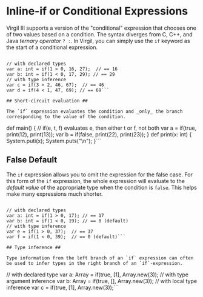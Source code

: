 # Inline-if or Conditional Expressions #

Virgil III supports a version of the "conditional" expression that chooses one of two values based on a condition. The syntax diverges from C, C++, and Java _ternary operator_ `? :`. In Virgil, you can simply use the `if` keyword as the start of a conditional expression.

```

// with declared types
var a: int = if(1 > 0, 16, 27);  // == 16
var b: int = if(1 < 0, 17, 29); // == 29
// with type inference
var c = if(3 > 2, 46, 67);  // == 46
var d = if(4 < 1, 47, 69); // == 69```

## Short-circuit evaluation ##

The `if` expression evaluates the condition and _only_ the branch corresponding to the value of the condition.

```

def main() {
// if(e, t, f) evaluates e, then either t or f, not both
var a = if(true,  print(12), print(13));
var b = if(false, print(22), print(23));
}
def print(x: int) {
System.puti(x);
System.puts("\n");
}```

## False Default ##

The `if` expression allows you to omit the expression for the false case. For this form of the `if` expression, the whole expression will evaluate to the _default value_ of the appropriate type when the condition is `false`. This helps make many expressions much shorter.

```

// with declared types
var a: int = if(1 > 0, 17);	// == 17
var b: int = if(1 < 0, 19);	// == 0 (default)
// with type inference
var e = if(1 > 0, 37);	// == 37
var f = if(1 < 0, 39);	// == 0 (default)```

## Type inference ##

Type information from the left branch of an `if` expression can often be used to infer types in the right branch of an `if`-expression.

```

// with declared type
var a: Array<int> = if(true, [1], Array<int>.new(3));
// with type argument inference
var b: Array<int> = if(true, [], Array.new(3));
// with local type inference
var c = if(true, [1], Array<int>.new(3));```